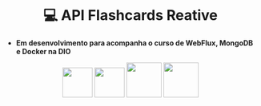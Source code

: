 <h1 align="center">💻 API Flashcards Reative</h1>

- <b>Em desenvolvimento para acompanha o curso de WebFlux, MongoDB e Docker na DIO</b> 

<div align="center"><img src="https://cdn.jsdelivr.net/gh/devicons/devicon/icons/java/java-original-wordmark.svg" height="60px"/>
<img src="https://cdn.jsdelivr.net/gh/devicons/devicon/icons/spring/spring-original.svg" height="60px"/>
<img src="https://cdn.jsdelivr.net/gh/devicons/devicon/icons/mongodb/mongodb-original.svg" height="70px" />
<img src="https://cdn.jsdelivr.net/gh/devicons/devicon/icons/docker/docker-original.svg" height="70px" />
